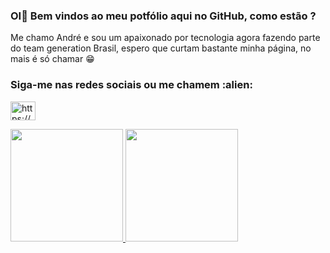 ### OI👋 Bem vindos ao meu potfólio aqui no GitHub, como estão ?
Me chamo André e sou um apaixonado por tecnologia agora fazendo parte do team generation Brasil, espero que curtam bastante minha página,
no mais é só chamar 😁

<h3 align="left">Siga-me nas redes sociais ou me chamem :alien: </h3>
<p align="left">
<a href="https://www.linkedin.com/in/andr%C3%A9-henrique-silva-9aa371156/" target="blank"><img align="center" src="https://raw.githubusercontent.com/rahuldkjain/github-profile-readme-generator/master/src/images/icons/Social/linked-in-alt.svg" alt="https://www.linkedin.com/in/andr%C3%A9-henrique-silva-9aa371156/" height="30" width="40" /></a>
</p>


<div>
  <a href="https://github.com/AndreHOSilva">
  <img height="180em" src="https://github-readme-stats.vercel.app/api?username=AndreHOSilva&show_icons=true&theme=dracula&include_all_commits=true&count_private=true"/>
  <img height="180em" src="https://github-readme-stats.vercel.app/api/top-langs/?username=AndreHOSilva&layout=compact&langs_count=7&theme=dracula"/>
</div>
 
